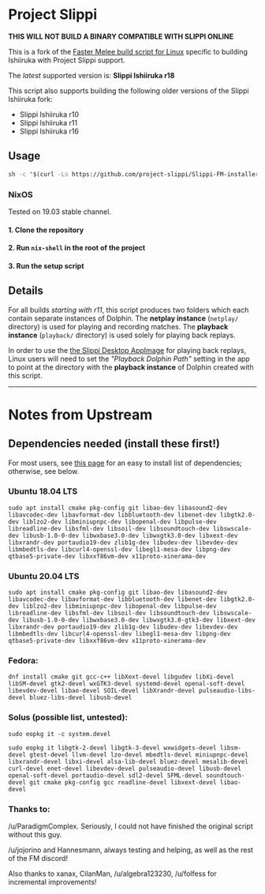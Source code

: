 # Project Slippi

**THIS WILL NOT BUILD A BINARY COMPATIBLE WITH SLIPPI ONLINE**

This is a fork of the [Faster Melee build script for Linux](https://github.com/FasterMelee/FasterMelee-installer)
specific to building Ishiiruka with Project Slippi support. 

The _latest_ supported version is: **Slippi Ishiiruka r18**

This script also supports building the following older versions of the Slippi Ishiiruka fork:

- Slippi Ishiiruka r10
- Slippi Ishiiruka r11
- Slippi Ishiiruka r16

## Usage
```sh
sh -c "$(curl -Ls https://github.com/project-slippi/Slippi-FM-installer/raw/master/setup)"
```

### NixOS
Tested on 19.03 stable channel.

#### 1. Clone the repository

#### 2. Run `nix-shell` in the root of the project

#### 3. Run the setup script

## Details

For all builds _starting with r11_, this script produces two folders which each
contain separate instances of Dolphin. The **netplay instance** (`netplay/` directory) 
is used for playing and recording matches. The **playback instance** (`playback/` directory) 
is used solely for playing back replays.

In order to use the [the Slippi Desktop AppImage](https://github.com/project-slippi/slippi-desktop-app/releases)
for playing back replays, Linux users will need to set the _"Playback Dolphin Path"_
setting in the app to point at the directory with the **playback instance** of Dolphin
created with this script.





------------------------------------

# Notes from Upstream

## Dependencies needed (install these first!)
For most users, see [this page](https://wiki.dolphin-emu.org/index.php?title=Building_Dolphin_on_Linux) for an easy to install list of dependencies; otherwise, see below.

### Ubuntu 18.04 LTS

`sudo apt install cmake pkg-config git libao-dev libasound2-dev libavcodec-dev libavformat-dev libbluetooth-dev libenet-dev libgtk2.0-dev liblzo2-dev libminiupnpc-dev libopenal-dev libpulse-dev libreadline-dev libsfml-dev libsoil-dev libsoundtouch-dev libswscale-dev libusb-1.0-0-dev libwxbase3.0-dev libwxgtk3.0-dev libxext-dev libxrandr-dev portaudio19-dev zlib1g-dev libudev-dev libevdev-dev libmbedtls-dev libcurl4-openssl-dev libegl1-mesa-dev libpng-dev qtbase5-private-dev libxxf86vm-dev x11proto-xinerama-dev`

### Ubuntu 20.04 LTS

`sudo apt install cmake pkg-config git libao-dev libasound2-dev libavcodec-dev libavformat-dev libbluetooth-dev libenet-dev libgtk2.0-dev liblzo2-dev libminiupnpc-dev libopenal-dev libpulse-dev libreadline-dev libsfml-dev libsoil-dev libsoundtouch-dev libswscale-dev libusb-1.0-0-dev libwxbase3.0-dev libwxgtk3.0-gtk3-dev libxext-dev libxrandr-dev portaudio19-dev zlib1g-dev libudev-dev libevdev-dev libmbedtls-dev libcurl4-openssl-dev libegl1-mesa-dev libpng-dev qtbase5-private-dev libxxf86vm-dev x11proto-xinerama-dev`

### Fedora:

`dnf install cmake git gcc-c++ libXext-devel libgudev libXi-devel libSM-devel gtk2-devel wxGTK3-devel systemd-devel openal-soft-devel libevdev-devel libao-devel SOIL-devel libXrandr-devel pulseaudio-libs-devel bluez-libs-devel libusb-devel`

### Solus (possible list, untested):

`sudo eopkg it -c system.devel`

`sudo eopkg it libgtk-2-devel libgtk-3-devel wxwidgets-devel libsm-devel gtest-devel llvm-devel lzo-devel mbedtls-devel miniupnpc-devel libxrandr-devel libxi-devel alsa-lib-devel bluez-devel mesalib-devel curl-devel enet-devel libevdev-devel pulseaudio-devel libusb-devel openal-soft-devel portaudio-devel sdl2-devel SFML-devel soundtouch-devel git cmake pkg-config gcc readline-devel libxext-devel libao-devel`

### Thanks to:

/u/ParadigmComplex. Seriously, I could not have finished the original script without this guy.

/u/jojorino and Hannesmann, always testing and helping, as well as the rest of the FM discord!

Also thanks to xanax, CilanMan, /u/algebra123230, /u/folfess for incremental improvements!
